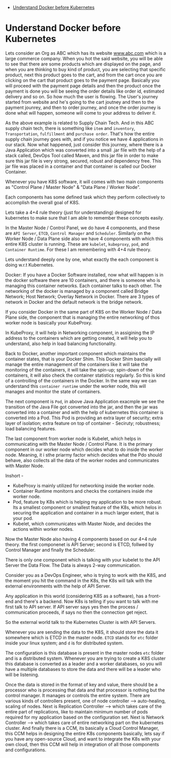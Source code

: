 - [Understand Docker before Kubernetes](#understand-docker-before-kubernetes)


# Understand Docker before Kubernetes
Lets consider an Org as ABC which has its website www.abc.com which is a large commerce company.
When you hot the said website, you will be able to see that there are some products which are displayed on the page, and when you  are thinking to buy kind of product, you are selecting that specific product, next this product goes to the cart, and from the cart once you are clicking on the cart that product goes to the payment page. Basically you will proceed with the payment page details and then the product once the payment is done you will be seeing the order details like order id, estimated delivery and so on.
So how much the user is flowing. The User's journey started from website and he's going to the cart joutney and then to the payment jounrey, and then to order journey, and once the order journey is done what will happen, someone will come to your address to deliver it. 

As the above example is related to Supply Chain Tech. And in this ABC supply chain tech, there is something like `item` and `inventory`, `Transportation`, `fulfillment` and `purchase order`. That's how the entire supply chain journey goes with, and if you notice we have 4 applications in our stack. 
Now what happened, just consider this journey, where there is a Java Application which was converted into a small .jar file with the help of a stack called, DevOps Tool called Maven, and this jar file in order to make sure this jar file is very strong, secured, robust and dependency free. This jar file was placed in a container and that container is called our Docker Container.

Whenever you have K8S software, it will comes with two main components as "Control Plane / Master Node" & "Data Plane / Worker Node".

Each components has some defined task which they perform collectively to accomplish the overall goal of K8S.

Lets take a 4+4 rule theory (just for understanding) designed for kubernetes to make sure that I am able to remember these concepts easily. 

In the Master Node / Control Panel, we do have 4 components, and these are `API Server`, `ETCD`, `Control Manager` and `Scheduler`. 
Similarly on the Worker Node / Data Plane side also we have 4 components with which this entire K8S cluster is running. These are `kubelet`, `kubeproxy`, `pod`, and `Container Runtime`.
For these I am remembering with 4+4 rule theory.

Lets understand deeply one by one, what exactly the each component is doing w.r.t Kubernetes.

Docker: If you have a Docker Software installed, now what will happen is in the docker software there are 10 containers, and there is someone who is managing this container networks. 
Each container talks to each other. The networking of the docker is managed by a component called Bridge Network; Host Network; Overlay Network in Docker. There are 3 types of network in Docker and the default network is the bridge network.

If you consider Docker in the same part of K8S on the Worker Node / Data Plane side, the component that is managing the entire networking of thos worker node is basically your KubeProxy.

In KubeProxy, it will help in Networking component, in assigining the IP address to the containers which are getting created, it will help you to understand, also help in load balancing functionality.

Back to Docker, another important component which maintains the container states, that is your Docker Shim. This Docker Shim bascially will manage the entire management of the containers like it will take the monitoring of the containers, it will take the spin-up; spin-down of the containers, it will also check the container statistics regularly. So this is kind of a controlling of the containers in the Docker. In the same way we can understand this `container runtime` under the worker node, this will manages and monitor the state of containers.

The next component is `Pod`, in above Java Application exacmple we see the transition of the Java File got converted into the jar, and then the jar was converted into a container and with the help of kubernetes this container is converted into a Pod.
This Pod is providing an extra layer of security; extra layer of isolation; extra feature on top of container - Seciruty; robustness; load balancing features.

The last component from worker node is Kubelet, which helps in communicating with the Master Node / Control Plane. It is the primary component in our worker node which decides what to do inside the worker node. Meaning, it i sthe priarmy factor which decides what the Pdo should behave, also collects all the data of the worker nodes and communicates with Master Node. 

Inshort - 
* KubeProxy is mainly utilized for networking inside the worker node. 
* Container Runtime monitorrs and checks the containers inside rhe worker node.
* Pod, feature by K8s which is helping my application to be more robust. Its a smallest component or smallest feature of the K8s, which helos in securing the application and container in a much larger extent, that is your pod.
* Kubelet, which communicates with Master Node, and decides the actions within worker nodes.

Now the Master Node also having 4 components based on our 4+4 rule theory.
the first componenet is API Server; second is ETCD, follwed by Control Manager and finally the Scheduler.

There is only one component which is talking with your kubelet to the API Server the Data Flow. The Data is always 2-way communication.

Consider you as a DevOps Engineer, who is trying to work with the K8S, and the moment you hit the command in the K8s, the K8s will talk with the external environments with the help of API Server. 

Any application in this world (considering K8S as a software), has a front-end and there's a backend. Now K8s is telling if you want to talk with me first talk to API server. If API server says yes then the process / communication proceeds, if says no then the connection get reject.

So the external world talk to the Kubernetes Cluster is with API Servers. 

Whenever you are sending the data to the K8S, it should store the data it somewhere which is ETCD in the master node. `ETCD` stands for `etc` folder inside your linux system; and `d` is for distributed system.

The configuration is this database is present in the master nodes `etc` folder and is a distributed system. 
Whenever you are trying to create a K8S cluster this database is converted as a leader and a worker databases, so you will have a multiple databases to store the data and there will be a leader who will be listening.

Once the data is stored in the format of key and value, there should be a processor who is processing that data and that processor is nothing but the control manager. It manages or controls the entire system. There are various kinds of controllers present, one of node controller --> auto-healing, scaling of nodes. Next is Replication Controller --> which takes care of the entire part of replications, like to maintain minimum number of pods required for my application based on the configuration set.
Next is Network Controller --> which takes care of entire networking part on the kubernetes cluster.
And finally there is a CCM, its basically a Cloud Control Manager, this CCM helps in designing the entire K8s components basically, lets say if you have any open-source Cloud, and want to integrate the K8s with your own cloud, then this CCM will help in integration of all those components and configurations.   



